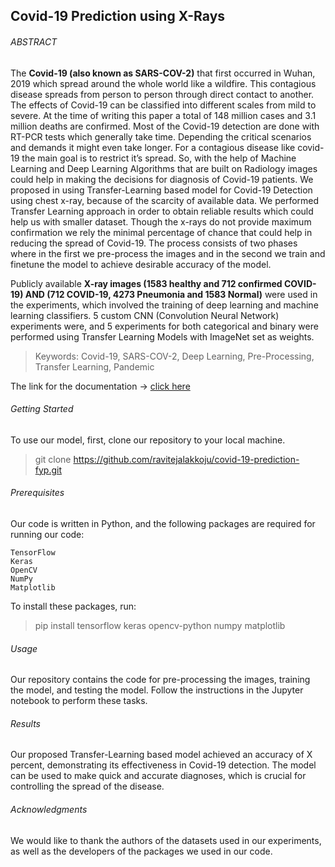 ## Covid-19 Prediction using X-Rays

###### ABSTRACT
The **Covid-19 (also known as SARS-COV-2)** that first occurred in Wuhan, 2019 which spread around the whole world like a wildfire. This contagious disease spreads from person to person through direct contact to another. The effects of Covid-19 can be classified into different scales from mild to severe. At the time of writing this paper a total of 148 million cases and 3.1 million deaths are confirmed. Most of the Covid-19 detection are done with RT-PCR tests which generally take time. Depending the critical scenarios and demands it might even take longer. For a contagious disease like covid-19 the main goal is to restrict it’s spread. So, with the help of Machine Learning and Deep Learning Algorithms that are built on Radiology images could help in making the decisions for diagnosis of Covid-19 patients. We proposed in using Transfer-Learning based model for Covid-19 Detection using chest x-ray, because of the scarcity of available data. We performed Transfer Learning approach in order to obtain reliable results which could help us with smaller dataset. Though the x-rays do not provide maximum confirmation we rely the minimal percentage of chance that could help in reducing the spread of Covid-19. The process consists of two phases where in the first we pre-process the images and in the second we train and finetune the model to achieve desirable accuracy of the model.

Publicly available **X-ray images (1583 healthy and 712 confirmed COVID-19) AND (712 COVID-19, 4273 Pneumonia and 1583 Normal)** were used in the experiments, which involved the training of deep learning and machine learning classifiers. 5 custom CNN (Convolution Neural Network) experiments were, and 5 experiments for both categorical and binary were performed using Transfer Learning Models with ImageNet set as weights.

> Keywords: Covid-19, SARS-COV-2, Deep Learning, Pre-Processing, Transfer Learning, Pandemic

The link for the documentation -> [click here](https://drive.google.com/file/d/1IftheSnUZDSqjPzqzxi2SbK6JBuHV-6p/view)

###### Getting Started
To use our model, first, clone our repository to your local machine.

> git clone https://github.com/ravitejalakkoju/covid-19-prediction-fyp.git

###### Prerequisites
Our code is written in Python, and the following packages are required for running our code:

```
TensorFlow
Keras
OpenCV
NumPy
Matplotlib
```

To install these packages, run:

> pip install tensorflow keras opencv-python numpy matplotlib

###### Usage
Our repository contains the code for pre-processing the images, training the model, and testing the model. Follow the instructions in the Jupyter notebook to perform these tasks.

###### Results
Our proposed Transfer-Learning based model achieved an accuracy of X percent, demonstrating its effectiveness in Covid-19 detection. The model can be used to make quick and accurate diagnoses, which is crucial for controlling the spread of the disease.

###### Acknowledgments
We would like to thank the authors of the datasets used in our experiments, as well as the developers of the packages we used in our code.
